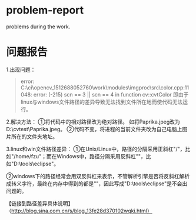 # problem-report
problems during the work.
# **问题报告**
1.出现问题：
> error: C:\ci\opencv_1512688052760\work\modules\imgproc\src\color.cpp:11048: error: (-215) scn == 3 || scn == 4 in function cv::cvtColor
即由于linux与windows文件路径的差异导致无法找到文件所在地而使代码无法运行。

2.解决方法：
①将代码中的相对路径改为绝对路径。
如将Paprika.jpeg改为D:\\cvtest\\Paprika.jpeg。
②代码不变，将进程的当前文件夹改为自己电脑上图片所在的文件夹地址。

3.linux和win文件路径差异：
①在Unix/Linux中，路径的分隔采用正斜杠"/"，比如"/home/fzu"；而在Windows中，路径分隔采用反斜杠"\"，比如"D:\tools\eclipse"。

②windows下的路径经常会用双反斜杠来表示，不管解析引擎是否将反斜杠解析成转义字符，最终在内存中得到的都是"\"，因此写成"D:\\tools\\eclipse"是不会出问题的。

【链接到路径差异具体说明】（http://blog.sina.com.cn/s/blog_13fe28d370102wqki.html）

